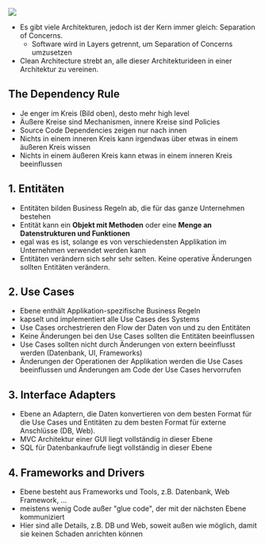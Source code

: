![](https://blog.cleancoder.com/uncle-bob/images/2012-08-13-the-clean-architecture/CleanArchitecture.jpg)
- Es gibt viele Architekturen, jedoch ist der Kern immer gleich: Separation of Concerns.
	- Software wird in Layers getrennt, um Separation of Concerns umzusetzen
- Clean Architecture strebt an, alle dieser Architekturideen in einer Architektur zu vereinen.

## The Dependency Rule
- Je enger im Kreis (Bild oben), desto mehr high level
- Äußere Kreise sind Mechanismen, innere Kreise sind Policies
- Source Code Dependencies zeigen nur nach innen
- Nichts in einem inneren Kreis kann irgendwas über etwas in einem äußeren Kreis wissen
- Nichts in einem äußeren Kreis kann etwas in einem inneren Kreis beeinflussen

## 1. Entitäten
- Entitäten bilden Business Regeln ab, die für das ganze Unternehmen bestehen
- Entität kann ein **Objekt mit Methoden** oder eine **Menge an Datenstrukturen und Funktionen**
- egal was es ist, solange es von verschiedensten Applikation im Unternehmen verwendet werden kann
- Entitäten verändern sich sehr sehr selten. Keine operative Änderungen sollten Entitäten verändern.

## 2. Use Cases
- Ebene enthält Applikation-spezifische Business Regeln
- kapselt und implementiert alle Use Cases des Systems
- Use Cases orchestrieren den Flow der Daten von und zu den Entitäten
- Keine Änderungen bei den Use Cases sollten die Entitäten beeinflussen
- Use Cases sollten nicht durch Änderungen von extern beeinflusst werden (Datenbank, UI, Frameworks)
- Änderungen der Operationen der Applikation werden die Use Cases beeinflussen und Änderungen am Code der Use Cases hervorrufen

## 3. Interface Adapters
- Ebene an Adaptern, die Daten konvertieren von dem besten Format für die Use Cases und Entitäten zu dem besten Format für externe Anschlüsse (DB, Web).
- MVC Architektur einer GUI liegt vollständig in dieser Ebene
- SQL für Datenbankaufrufe liegt vollständig in dieser Ebene

## 4. Frameworks and Drivers
- Ebene besteht aus Frameworks und Tools, z.B. Datenbank, Web Framework, ...
- meistens wenig Code außer "glue code", der mit der nächsten Ebene kommuniziert
- Hier sind alle Details, z.B. DB und Web, soweit außen wie möglich, damit sie keinen Schaden anrichten können

